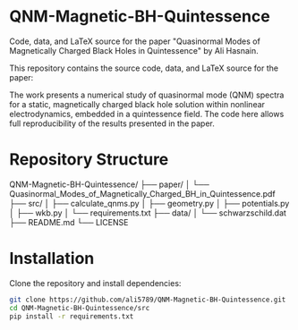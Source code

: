 # QNM-Magnetic-BH-Quintessence
Code, data, and LaTeX source for the paper  "Quasinormal Modes of Magnetically Charged Black Holes in Quintessence" by Ali Hasnain.

This repository contains the source code, data, and LaTeX source for the paper:

The work presents a numerical study of quasinormal mode (QNM) spectra for a static, magnetically charged black hole solution within nonlinear electrodynamics, embedded in a quintessence field. The code here allows full reproducibility of the results presented in the paper.

 # Repository Structure
QNM-Magnetic-BH-Quintessence/
├── paper/
│   └── Quasinormal_Modes_of_Magnetically_Charged_BH_in_Quintessence.pdf
├── src/
│   ├── calculate_qnms.py
│   ├── geometry.py
│   ├── potentials.py
│   ├── wkb.py
│   └── requirements.txt
├── data/
│   └── schwarzschild.dat
├── README.md
└── LICENSE

# Installation

Clone the repository and install dependencies:

```bash
git clone https://github.com/ali5789/QNM-Magnetic-BH-Quintessence.git
cd QNM-Magnetic-BH-Quintessence/src
pip install -r requirements.txt


